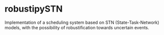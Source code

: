 # robustipySTN
Implementation of a scheduling system based on STN (State-Task-Network) models, with the possibility of robustification towards uncertain events.
